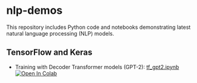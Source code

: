 # nlp-demos
This repository includes Python code and notebooks demonstrating latest natural language processing (NLP) models.

## TensorFlow and Keras
- Training with Decoder Transformer models (GPT-2): [tf_gpt2.ipynb](https://github.com/NTU-P04922004/nlp-demos/blob/main/tf_gpt2.ipynb) [![Open In Colab](https://colab.research.google.com/assets/colab-badge.svg)](https://colab.research.google.com/github/NTU-P04922004/nlp-demos/blob/main/tf_gpt2.ipynb)
